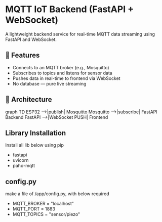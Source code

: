 # MQTT IoT Backend (FastAPI + WebSocket)

A lightweight backend service for real-time MQTT data streaming using FastAPI and WebSocket.

## 🚀 Features

- Connects to an MQTT broker (e.g., Mosquitto)
- Subscribes to topics and listens for sensor data
- Pushes data in real-time to frontend via WebSocket
- No database — pure live streaming

## 📡 Architecture

graph TD
  ESP32 -->|publish| Mosquitto
  Mosquitto -->|subscribe| FastAPI Backend
  FastAPI -->|WebSocket PUSH| Frontend

## Library Installation

Install all lib below using pip 
- fastapi
- uvicorn
- paho-mqtt

## config.py
make a file of /app/config.py, with below required
- MQTT_BROKER = "localhost"
- MQTT_PORT = 1883
- MQTT_TOPICS = "sensor/piezo"
